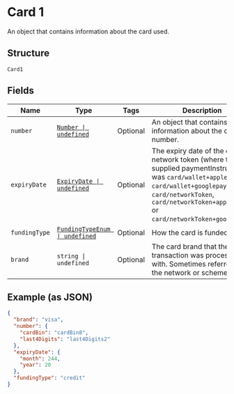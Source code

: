 
# Card 1

An object that contains information about the card used.

## Structure

`Card1`

## Fields

| Name | Type | Tags | Description |
|  --- | --- | --- | --- |
| `number` | [`Number \| undefined`](../../doc/models/number.md) | Optional | An object that contains information about the card number. |
| `expiryDate` | [`ExpiryDate \| undefined`](../../doc/models/expiry-date.md) | Optional | The expiry date of the card or network token (where the supplied paymentInstrument was `card/wallet+applepay`, `card/wallet+googlepay`, `card/networkToken`, `card/networkToken+applepay` or `card/networkToken+googlepay`). |
| `fundingType` | [`FundingTypeEnum \| undefined`](../../doc/models/funding-type-enum.md) | Optional | How the card is funded. |
| `brand` | `string \| undefined` | Optional | The card brand that the transaction was processed with. Sometimes referred to as the network or scheme. |

## Example (as JSON)

```json
{
  "brand": "visa",
  "number": {
    "cardBin": "cardBin8",
    "last4Digits": "last4Digits2"
  },
  "expiryDate": {
    "month": 244,
    "year": 20
  },
  "fundingType": "credit"
}
```

